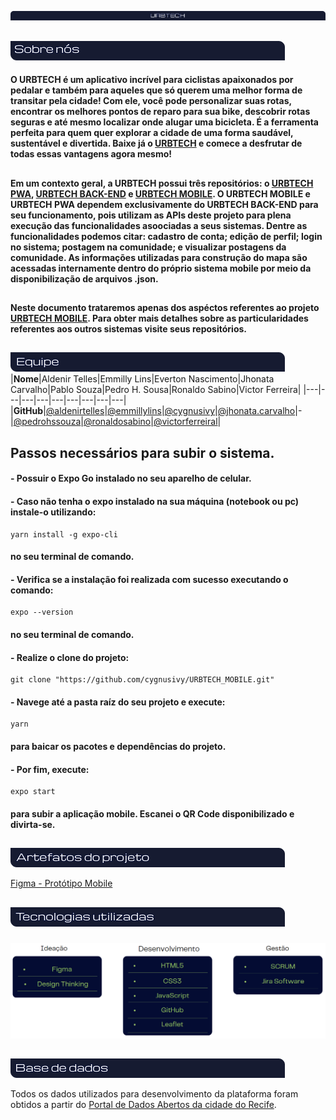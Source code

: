 
![Urbtech](./assets/img/readme/urbtechmd.png) 
##
![Sobre nós](./assets/img/readme/sobrenos.png)

#### O URBTECH é um aplicativo incrível para ciclistas apaixonados por pedalar e também para aqueles que só querem uma melhor forma de transitar pela cidade! Com ele, você pode personalizar suas rotas, encontrar os melhores pontos de reparo para sua bike, descobrir rotas seguras e até mesmo localizar onde alugar uma bicicleta. É a ferramenta perfeita para quem quer explorar a cidade de uma forma saudável, sustentável e divertida. Baixe já o [URBTECH](https://urbtech.netlify.app) e comece a desfrutar de todas essas vantagens agora mesmo!
##
#### Em um contexto geral, a URBTECH possui três repositórios: o [URBTECH PWA](https://github.com/cygnusivy/URBTECH), [URBTECH BACK-END](https://github.com/cygnusivy/BACKEND_URBTECH) e [URBTECH MOBILE](https://github.com/cygnusivy/URBTECH_MOBILE). O URBTECH MOBILE e URBTECH PWA dependem exclusivamente do URBTECH BACK-END para seu funcionamento, pois utilizam as APIs deste projeto para plena execução das funcionalidades asoociadas a seus sistemas. Dentre as funcionalidades podemos citar: cadastro de conta; edição de perfil; login no sistema; postagem na comunidade; e visualizar postagens da comunidade. As informações utilizadas para construção do mapa são acessadas internamente dentro do próprio sistema mobile por meio da disponibilização de arquivos .json.
##
#### Neste documento trataremos apenas dos aspéctos referentes ao projeto [URBTECH MOBILE](https://github.com/cygnusivy/URBTECH_MOBILE). Para obter mais detalhes sobre as particularidades referentes aos outros sistemas visite seus repositórios.
##
![Equipe](./assets/img/readme/equipe.png)
|**Nome**|Aldenir Telles|Emmilly Lins|Everton Nascimento|Jhonata Carvalho|Pablo Souza|Pedro H. Sousa|Ronaldo Sabino|Victor Ferreira|
|---|---|---|---|---|---|---|---|---|
|**GitHub**|[@aldenirtelles](https://github.com/aldenirtelles)|[@emmillylins](https://github.com/emmillylins)|[@cygnusivy](https://github.com/cygnusivy)|[@jhonata.carvalho](https://github.com/SaveTheForest)|-|[@pedrohssouza](https://github.com/pedrohssouza)|[@ronaldosabino](https://github.com/ronaldosabino)|[@victorferreiral](https://github.com/victorferreiral)|
##
## Passos necessários para subir o sistema.
#### - Possuir o Expo Go instalado no seu aparelho de celular.
#### - Caso não tenha o expo instalado na sua máquina (notebook ou pc) instale-o utilizando: 
```
yarn install -g expo-cli
```
#### no seu terminal de comando. 
#### - Verifica se a instalação foi realizada com sucesso executando o comando: 
```
expo --version
```
#### no seu terminal de comando.
#### - Realize o clone do projeto:
```
git clone "https://github.com/cygnusivy/URBTECH_MOBILE.git"
```
#### - Navege até a pasta raíz do seu projeto e execute:
```
yarn 
```
#### para baicar os pacotes e dependências do projeto.
#### - Por fim, execute:
```
expo start
```
#### para subir a aplicação mobile. Escanei o QR Code disponibilizado e divirta-se.
##
![Artefatos](./assets/img/readme/artefatos.png)

<a href="https://www.figma.com/file/9cTYQ1oBqvuStSaEPpmT79/URBTECH?node-id=20-2&t=cLoR578noDStaAkv-0" target="_blank" rel="noopener">Figma - Protótipo Mobile</a>
##
![Tecnologiasmd](./assets/img/readme/tecnologia.png)
###
![Tecnologias](./assets/img/readme/tecnologias.png)
##
![Base de dados](./assets/img/readme/basedados.png)

Todos os dados utilizados para desenvolvimento da plataforma foram obtidos a partir do [Portal de Dados Abertos da cidade do Recife](http://dados.recife.pe.gov.br/).

